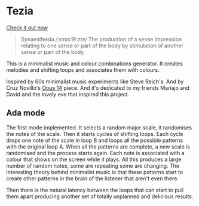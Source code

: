 # Tezia

[Check it out now](https://syknapse.github.io/tezia/)

> Synaesthesia _/ˌsɪnɪsˈθiːzɪə/_
> The production of a sense impression relating to one sense or part of the body by stimulation of another sense or part of the body.

This is a minimalist music and colour combinations generator. It creates melodies and shifting loops and associates them with colours.

Inspired by 60s minimalist music experiments like Steve Reich's. And by Cruz Novillo's [Opus 14](http://www.cruznovilloopus14.com/opus14.php) piece. And it's dedicated to my friends Mariajo and David and the lovely eve that inspired this project.

## Ada mode

The first mode implemented. It selects a random major scale, it randomises the notes of the scale. Then it starts cycles of shifting loops. Each cycle drops one note of the scale in loop B and loops all the possible patterns with the original loop A. When all the patterns are complete, a new scale is randomised and the process starts again. Each note is associated with a colour that shows on the screen while it plays. All this produces a large number of random notes, some are repeating some are changing. The interesting theory behind minimalist music is that these patterns start to create other patterns in the brain of the listener that aren't even there. 

Then there is the natural latency between the loops that can start to pull them apart producing another set of totally unplanned and delicious results.